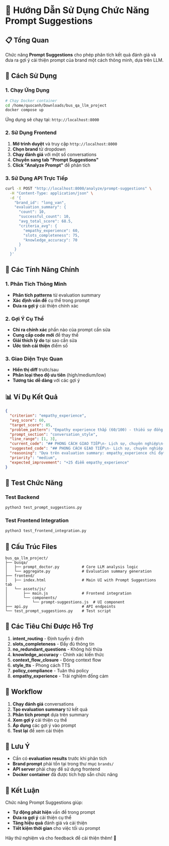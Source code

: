 # 🎯 Hướng Dẫn Sử Dụng Chức Năng Prompt Suggestions

## 📋 Tổng Quan

Chức năng **Prompt Suggestions** cho phép phân tích kết quả đánh giá và đưa ra gợi ý cải thiện prompt của brand một cách thông minh, dựa trên LLM.

## 🚀 Cách Sử Dụng

### 1. Chạy Ứng Dụng

```bash
# Chạy Docker container
cd /home/quocanh/Downloads/bus_qa_llm_project
docker compose up
```

Ứng dụng sẽ chạy tại: `http://localhost:8000`

### 2. Sử Dụng Frontend

1. **Mở trình duyệt** và truy cập `http://localhost:8000`
2. **Chọn brand** từ dropdown
3. **Chạy đánh giá** với một số conversations
4. **Chuyển sang tab "Prompt Suggestions"**
5. **Click "Analyze Prompt"** để phân tích

### 3. Sử Dụng API Trực Tiếp

```bash
curl -X POST "http://localhost:8000/analyze/prompt-suggestions" \
  -H "Content-Type: application/json" \
  -d '{
    "brand_id": "long_van",
    "evaluation_summary": {
      "count": 10,
      "successful_count": 10,
      "avg_total_score": 68.5,
      "criteria_avg": {
        "empathy_experience": 60,
        "slots_completeness": 75,
        "knowledge_accuracy": 70
      }
    }
  }'
```

## 🔧 Các Tính Năng Chính

### 1. Phân Tích Thông Minh
- **Phân tích patterns** từ evaluation summary
- **Xác định vấn đề** cụ thể trong prompt
- **Đưa ra gợi ý** cải thiện chính xác

### 2. Gợi Ý Cụ Thể
- **Chỉ ra chính xác** phần nào của prompt cần sửa
- **Cung cấp code mới** để thay thế
- **Giải thích lý do** tại sao cần sửa
- **Ước tính cải thiện** điểm số

### 3. Giao Diện Trực Quan
- **Hiển thị diff** trước/sau
- **Phân loại theo độ ưu tiên** (high/medium/low)
- **Tương tác dễ dàng** với các gợi ý

## 📊 Ví Dụ Kết Quả

```json
{
  "criterion": "empathy_experience",
  "avg_score": 60,
  "target_score": 85,
  "problem_pattern": "Empathy experience thấp (60/100) - thiếu sự đồng cảm và trải nghiệm tích cực",
  "prompt_section": "conversation_style",
  "line_range": [1, 3],
  "current_code": "## PHONG CÁCH GIAO TIẾP\n- Lịch sự, chuyên nghiệp\n- Trả lời ngắn gọn",
  "suggested_code": "## PHONG CÁCH GIAO TIẾP\n- Lịch sự, chuyên nghiệp, thân thiện\n- Thể hiện sự đồng cảm với khách hàng\n- Sử dụng ngôn ngữ tích cực và hỗ trợ\n- Hỏi thêm về nhu cầu và mong muốn của khách\n- Đưa ra lời khuyên hữu ích",
  "reasoning": "Dựa trên evaluation summary: empathy_experience chỉ đạt 60/100. Cần cải thiện phong cách giao tiếp để tạo trải nghiệm tích cực hơn cho khách hàng.",
  "priority": "medium",
  "expected_improvement": "+25 điểm empathy_experience"
}
```

## 🧪 Test Chức Năng

### Test Backend
```bash
python3 test_prompt_suggestions.py
```

### Test Frontend Integration
```bash
python3 test_frontend_integration.py
```

## 📁 Cấu Trúc Files

```
bus_qa_llm_project/
├── busqa/
│   ├── prompt_doctor.py          # Core LLM analysis logic
│   └── aggregate.py              # Evaluation summary generation
├── frontend/
│   ├── index.html                # Main UI with Prompt Suggestions tab
│   └── assets/js/
│       ├── main.js               # Frontend integration
│       └── components/
│           └── prompt-suggestions.js  # UI component
├── api.py                        # API endpoints
└── test_prompt_suggestions.py    # Test script
```

## 🎯 Các Tiêu Chí Được Hỗ Trợ

1. **intent_routing** - Định tuyến ý định
2. **slots_completeness** - Đầy đủ thông tin
3. **no_redundant_questions** - Không hỏi thừa
4. **knowledge_accuracy** - Chính xác kiến thức
5. **context_flow_closure** - Đóng context flow
6. **style_tts** - Phong cách TTS
7. **policy_compliance** - Tuân thủ policy
8. **empathy_experience** - Trải nghiệm đồng cảm

## 🔄 Workflow

1. **Chạy đánh giá** conversations
2. **Tạo evaluation summary** từ kết quả
3. **Phân tích prompt** dựa trên summary
4. **Xem gợi ý** cải thiện cụ thể
5. **Áp dụng** các gợi ý vào prompt
6. **Test lại** để xem cải thiện

## 🚨 Lưu Ý

- Cần có **evaluation results** trước khi phân tích
- **Brand prompt** phải tồn tại trong thư mục `brands/`
- **API server** phải chạy để sử dụng frontend
- **Docker container** đã được tích hợp sẵn chức năng

## 🎉 Kết Luận

Chức năng Prompt Suggestions giúp:
- **Tự động phát hiện** vấn đề trong prompt
- **Đưa ra gợi ý** cải thiện cụ thể
- **Tăng hiệu quả** đánh giá và cải thiện
- **Tiết kiệm thời gian** cho việc tối ưu prompt

Hãy thử nghiệm và cho feedback để cải thiện thêm! 🚀